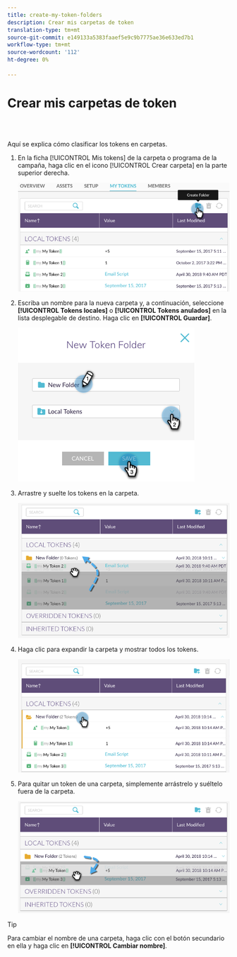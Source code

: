 ```yaml
---
title: create-my-token-folders
description: Crear mis carpetas de token
translation-type: tm+mt
source-git-commit: e149133a5383faaef5e9c9b7775ae36e633ed7b1
workflow-type: tm+mt
source-wordcount: '112'
ht-degree: 0%

---
```



# Crear mis carpetas de token

<br> 

Aquí se explica cómo clasificar los tokens en carpetas.

1. En la ficha [!UICONTROL Mis tokens] de la carpeta o programa de la campaña, haga clic en el icono [!UICONTROL Crear carpeta] en la parte superior derecha.

   ![Imagen uno](/help/sky/assets/my-tokens/create-my-token-folders/create-my-token-folders-1.png)

1. Escriba un nombre para la nueva carpeta y, a continuación, seleccione **[!UICONTROL Tokens locales]** o **[!UICONTROL Tokens anulados]** en la lista desplegable de destino. Haga clic en **[!UICONTROL Guardar]**.

   ![Imagen dos](/help/sky/assets/my-tokens/create-my-token-folders/create-my-token-folders-2.png)

1. Arrastre y suelte los tokens en la carpeta.

   ![Imagen tres](/help/sky/assets/my-tokens/create-my-token-folders/create-my-token-folders-3.png)

1. Haga clic para expandir la carpeta y mostrar todos los tokens.

   ![Imagen Cuatro](/help/sky/assets/my-tokens/create-my-token-folders/create-my-token-folders-4.png)

1. Para quitar un token de una carpeta, simplemente arrástrelo y suéltelo fuera de la carpeta.

   ![Imagen cinco](/help/sky/assets/my-tokens/create-my-token-folders/create-my-token-folders-5.png)

>[!TIP]
>
>Para cambiar el nombre de una carpeta, haga clic con el botón secundario en ella y haga clic en **[!UICONTROL Cambiar nombre]**.
